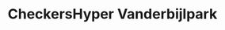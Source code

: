 ---
title: "CheckersHyper Vanderbijlpark"
url: /vanderijilpark/checkershyper-vanderbijlpark/
shop: supermarket
---